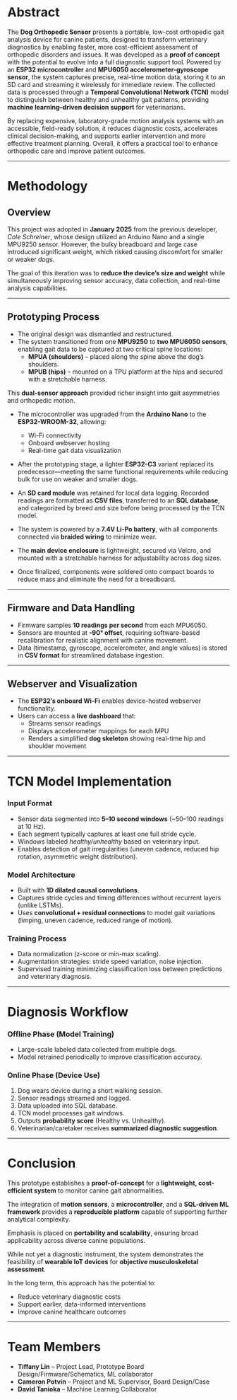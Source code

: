 # Abstract
The **Dog Orthopedic Sensor** presents a portable, low-cost orthopedic gait analysis device for canine patients, designed to transform veterinary diagnostics by enabling faster, more cost-efficient assessment of orthopedic disorders and issues. It was developed as a **proof of concept** with the potential to evolve into a full diagnostic support tool. Powered by an **ESP32 microcontroller** and **MPU6050 accelerometer-gyroscope sensor**, the system captures precise, real-time motion data, storing it to an SD card and streaming it wirelessly for immediate review. The collected data is processed through a **Temporal Convolutional Network (TCN)** model to distinguish between healthy and unhealthy gait patterns, providing **machine learning–driven decision support** for veterinarians.  

By replacing expensive, laboratory-grade motion analysis systems with an accessible, field-ready solution, it reduces diagnostic costs, accelerates clinical decision-making, and supports earlier intervention and more effective treatment planning. Overall, it offers a practical tool to enhance orthopedic care and improve patient outcomes.

---

# Methodology

## Overview
This project was adopted in **January 2025** from the previous developer, *Cole Schreiner*, whose design utilized an Arduino Nano and a single MPU9250 sensor. However, the bulky breadboard and large case introduced significant weight, which risked causing discomfort for smaller or weaker dogs.  

The goal of this iteration was to **reduce the device’s size and weight** while simultaneously improving sensor accuracy, data collection, and real-time analysis capabilities.

---

## Prototyping Process
- The original design was dismantled and restructured.  
- The system transitioned from one **MPU9250** to **two MPU6050 sensors**, enabling gait data to be captured at two critical spine locations:  
  - **MPUA (shoulders)** – placed along the spine above the dog’s shoulders.  
  - **MPUB (hips)** – mounted on a TPU platform at the hips and secured with a stretchable harness.  

This **dual-sensor approach** provided richer insight into gait asymmetries and orthopedic motion.  

- The microcontroller was upgraded from the **Arduino Nano** to the **ESP32-WROOM-32**, allowing:  
  - Wi-Fi connectivity  
  - Onboard webserver hosting  
  - Real-time gait data visualization  

- After the prototyping stage, a lighter **ESP32-C3** variant replaced its predecessor—meeting the same functional requirements while reducing bulk for use on weaker and smaller dogs.  

- An **SD card module** was retained for local data logging. Recorded readings are formatted as **CSV files**, transferred to an **SQL database**, and categorized by breed and size before being processed by the TCN model.  

- The system is powered by a **7.4V Li-Po battery**, with all components connected via **braided wiring** to minimize wear.  

- The **main device enclosure** is lightweight, secured via Velcro, and mounted with a stretchable harness for adjustability across dog sizes.  

- Once finalized, components were soldered onto compact boards to reduce mass and eliminate the need for a breadboard.  

---

## Firmware and Data Handling
- Firmware samples **10 readings per second** from each MPU6050.  
- Sensors are mounted at **-90° offset**, requiring software-based recalibration for realistic alignment with canine movement.  
- Data (timestamp, gyroscope, accelerometer, and angle values) is stored in **CSV format** for streamlined database ingestion.  

---

## Webserver and Visualization
- The **ESP32’s onboard Wi-Fi** enables device-hosted webserver functionality.  
- Users can access a **live dashboard** that:  
  - Streams sensor readings  
  - Displays accelerometer mappings for each MPU  
  - Renders a simplified **dog skeleton** showing real-time hip and shoulder movement  

---

# TCN Model Implementation

### Input Format
- Sensor data segmented into **5–10 second windows** (~50–100 readings at 10 Hz).  
- Each segment typically captures at least one full stride cycle.  
- Windows labeled *healthy/unhealthy* based on veterinary input.  
- Enables detection of gait irregularities (uneven cadence, reduced hip rotation, asymmetric weight distribution).  

### Model Architecture
- Built with **1D dilated causal convolutions**.  
- Captures stride cycles and timing differences without recurrent layers (unlike LSTMs).  
- Uses **convolutional + residual connections** to model gait variations (limping, uneven cadence, reduced range of motion).  

### Training Process
- Data normalization (z-score or min-max scaling).  
- Augmentation strategies: stride speed variation, noise injection.  
- Supervised training minimizing classification loss between predictions and veterinary diagnosis.  

---

# Diagnosis Workflow

### Offline Phase (Model Training)
- Large-scale labeled data collected from multiple dogs.  
- Model retrained periodically to improve classification accuracy.  

### Online Phase (Device Use)
1. Dog wears device during a short walking session.  
2. Sensor readings streamed and logged.  
3. Data uploaded into SQL database.  
4. TCN model processes gait windows.  
5. Outputs **probability score** (Healthy vs. Unhealthy).  
6. Veterinarian/caretaker receives **summarized diagnostic suggestion**.  

---

# Conclusion
This prototype establishes a **proof-of-concept** for a **lightweight, cost-efficient system** to monitor canine gait abnormalities.  

The integration of **motion sensors**, a **microcontroller**, and a **SQL-driven ML framework** provides a **reproducible platform** capable of supporting further analytical complexity.  

Emphasis is placed on **portability and scalability**, ensuring broad applicability across diverse canine populations.  

While not yet a diagnostic instrument, the system demonstrates the feasibility of **wearable IoT devices** for **objective musculoskeletal assessment**.  

In the long term, this approach has the potential to:  
- Reduce veterinary diagnostic costs  
- Support earlier, data-informed interventions  
- Improve canine healthcare outcomes  

---

# Team Members
- **Tiffany Lin** – Project Lead, Prototype Board Design/Firmware/Schematics, ML collaborator  
- **Cameron Potvin** – Project and ML Supervisor, Board Design/Case  
- **David Tanioka** – Machine Learning Collaborator  
